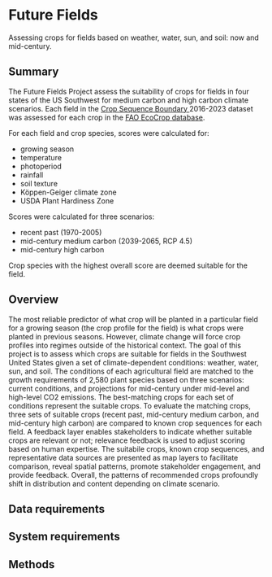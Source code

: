 # Future Fields

Assessing crops for fields based on weather, water, sun, and soil: now and mid-century.

## Summary

The Future Fields Project assess the suitability of crops for fields in four states of the US Southwest for medium carbon and high carbon climate scenarios. Each field in the [ Crop Sequence Boundary ](https://www.nass.usda.gov/Research_and_Science/Crop-Sequence-Boundaries/) 2016-2023 dataset was assessed for each crop in the [FAO EcoCrop database](https://gaez.fao.org/pages/ecocrop).  

For each field and crop species, scores were calculated for:

- growing season
- temperature
- photoperiod
- rainfall
- soil texture
- Köppen-Geiger climate zone
- USDA Plant Hardiness Zone

Scores were calculated for three scenarios:

- recent past (1970-2005)
- mid-century medium carbon (2039-2065, RCP 4.5)
- mid-century high carbon 

Crop species with the highest overall score are deemed suitable for the field.

## Overview

The most reliable predictor of what crop will be planted in a particular field for a growing season (the crop profile for the field) is what crops were planted in previous seasons.  However, climate change will force crop profiles into regimes outside of the historical context. The goal of this project is to assess which crops are suitable for fields in the Southwest United States given a set of climate-dependent conditions: weather, water, sun, and soil. The conditions of each agricultural field are matched to the growth requirements of 2,580 plant species based on three scenarios: current conditions, and projections for mid-century under mid-level and high-level CO2 emissions.  The best-matching crops for each set of conditions represent the suitable crops. To evaluate the matching crops, three sets of suitable crops (recent past, mid-century medium carbon, and mid-century high carbon) are compared to known crop sequences for each field. A feedback layer enables stakeholders to indicate whether suitable crops are relevant or not; relevance feedback is used to adjust scoring based on human expertise.   The suitabile crops, known crop sequences, and representative data sources are presented as map layers to facilitate comparison, reveal spatial patterns, promote stakeholder engagement, and provide feedback.  Overall, the patterns of recommended crops profoundly shift in distribution and content depending on climate scenario.

## Data requirements

## System requirements

## Methods

